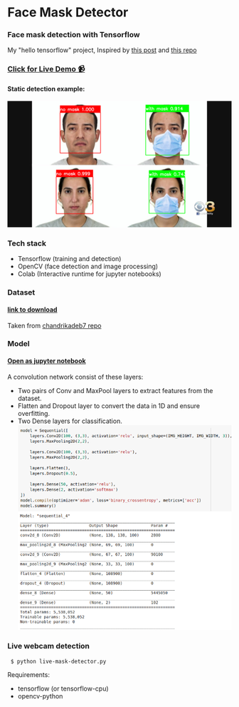 # Face Mask Detector

### Face mask detection with Tensorflow
My "hello tensorflow" project, 
Inspired by [this post](https://data-flair.training/blogs/face-mask-detection-with-python/) and [this repo](https://github.com/chandrikadeb7/Face-Mask-Detection)

### [Click for Live Demo :video_camera:](https://itamarco.github.io/face-mask-detector/) 
#### Static detection example:
![static exmaple](https://github.com/itamarco/face-mask-detector/blob/master/assets/publish/detection_result.png?raw=true)

### Tech stack
* Tensorflow (training and detection) 
* OpenCV (face detection and image processing)
* Colab (Interactive runtime for jupyter notebooks)

### Dataset
#### [link to download](https://drive.google.com/drive/folders/1XDte2DL2Mf_hw4NsmGst7QtYoU7sMBVG?usp=sharing)
Taken from [chandrikadeb7 repo](https://github.com/chandrikadeb7/Face-Mask-Detection)

### Model 
#### [Open as jupyter notebook](https://colab.research.google.com/github/itamarco/face-mask-detector/blob/master/face_masks_model.ipynb)
A convolution network consist of these layers:
* Two pairs of Conv and MaxPool layers to extract features from the dataset.
* Flatten and Dropout layer to convert the data in 1D and ensure overfitting.
* Two Dense layers for classification.
![model summary](https://github.com/itamarco/face-mask-detector/blob/master/assets/publish/model_summary.png?raw=true)

### Live webcam detection
```shell
 $ python live-mask-detector.py
```
Requirements:
* tensorflow (or tensorflow-cpu)
* opencv-python
